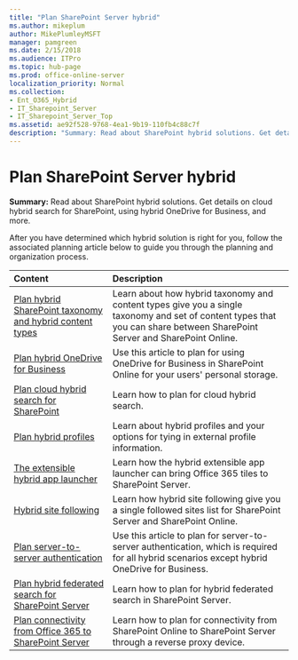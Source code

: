 ```yaml
---
title: "Plan SharePoint Server hybrid"
ms.author: mikeplum
author: MikePlumleyMSFT
manager: pamgreen
ms.date: 2/15/2018
ms.audience: ITPro
ms.topic: hub-page
ms.prod: office-online-server
localization_priority: Normal
ms.collection:
- Ent_O365_Hybrid
- IT_Sharepoint_Server
- IT_Sharepoint_Server_Top
ms.assetid: ae92f528-9768-4ea1-9b19-110fb4c88c7f
description: "Summary: Read about SharePoint hybrid solutions. Get details on cloud hybrid search for SharePoint, using hybrid OneDrive for Business, and more."
---
```


# Plan SharePoint Server hybrid

 **Summary:** Read about SharePoint hybrid solutions. Get details on cloud hybrid search for SharePoint, using hybrid OneDrive for Business, and more. 
  
After you have determined which hybrid solution is right for you, follow the associated planning article below to guide you through the planning and organization process.
  
|**Content**|**Description**|
|:-----|:-----|
|[Plan hybrid SharePoint taxonomy and hybrid content types](plan-hybrid-sharepoint-taxonomy-and-hybrid-content-types.md) <br/> |Learn about how hybrid taxonomy and content types give you a single taxonomy and set of content types that you can share between SharePoint Server and SharePoint Online.  <br/> |
|[Plan hybrid OneDrive for Business](plan-hybrid-onedrive-for-business.md) <br/> |Use this article to plan for using OneDrive for Business in SharePoint Online for your users' personal storage.  <br/> |
|[Plan cloud hybrid search for SharePoint](plan-cloud-hybrid-search-for-sharepoint.md) <br/> |Learn how to plan for cloud hybrid search.  <br/> |
|[Plan hybrid profiles](plan-hybrid-profiles.md) <br/> |Learn about hybrid profiles and your options for tying in external profile information.  <br/> |
|[The extensible hybrid app launcher](the-extensible-hybrid-app-launcher.md) <br/> |Learn how the hybrid extensible app launcher can bring Office 365 tiles to SharePoint Server.  <br/> |
|[Hybrid site following](hybrid-site-following.md) <br/> |Learn how hybrid site following give you a single followed sites list for SharePoint Server and SharePoint Online.  <br/> |
|[Plan server-to-server authentication](plan-server-to-server-authentication-0.md) <br/> |Use this article to plan for server-to-server authentication, which is required for all hybrid scenarios except hybrid OneDrive for Business.  <br/> |
|[Plan hybrid federated search for SharePoint Server](plan-hybrid-federated-search.md) <br/> |Learn how to plan for hybrid federated search in SharePoint Server.  <br/> |
|[Plan connectivity from Office 365 to SharePoint Server](plan-connectivity-from-office-365-to-sharepoint-server.md) <br/> |Learn how to plan for connectivity from SharePoint Online to SharePoint Server through a reverse proxy device.  <br/> |
   

